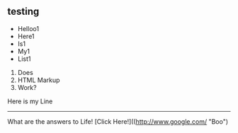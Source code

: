 ## testing

* Helloo1
* Here1
* Is1
* My1
* List1

<ol>
<li>Does</li>
<li>HTML Markup</li>
<li>Work?</li>
</ol>

Here is my Line
*******************

What are the answers to Life! [Click Here!]((http://www.google.com/ "Boo")